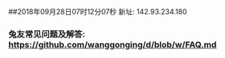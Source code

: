 ##2018年09月28日07时12分07秒 新址: 142.93.234.180
### 兔友常见问题及解答: https://github.com/wanggonging/d/blob/w/FAQ.md
